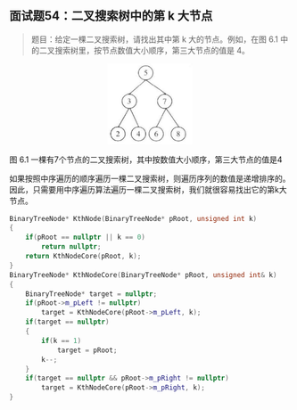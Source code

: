 ## 面试题54：二叉搜索树中的第 k 大节点

> 题目：给定一棵二叉搜索树，请找出其中第 k 大的节点。例如，在图 6.1 中的二叉搜索树里，按节点数值大小顺序，第三大节点的值是 4。

<div align = 'center'>
<img src = 'graphs/6.1.png' width = '30%'>
</div>

图 6.1 一棵有7个节点的二叉搜索树，其中按数值大小顺序，第三大节点的值是4

如果按照中序遍历的顺序遍历一棵二叉搜索树，则遍历序列的数值是递增排序的。因此，只需要用中序遍历算法遍历一棵二叉搜索树，我们就很容易找出它的第k大节点。

```cpp
BinaryTreeNode* KthNode(BinaryTreeNode* pRoot, unsigned int k)
{
    if(pRoot == nullptr || k == 0)
        return nullptr;
    return KthNodeCore(pRoot, k);
}
BinaryTreeNode* KthNodeCore(BinaryTreeNode* pRoot, unsigned int& k)
{
    BinaryTreeNode* target = nullptr;
    if(pRoot->m_pLeft != nullptr)
        target = KthNodeCore(pRoot->m_pLeft, k);
    if(target == nullptr)
    {
        if(k == 1)
            target = pRoot;
        k--;
    }
    if(target == nullptr && pRoot->m_pRight != nullptr)
        target = KthNodeCore(pRoot->m_pRight, k);
}
```